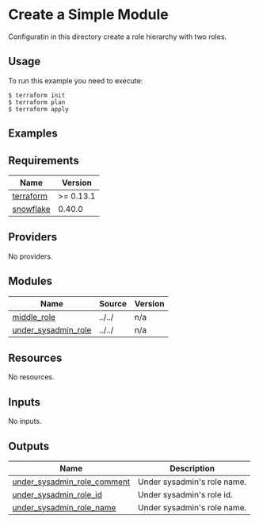 # Create a Simple Module

Configuratin in this directory create a role hierarchy with two roles.

## Usage

To run this example you need to execute:

```shell
$ terraform init
$ terraform plan
$ terraform apply
```

## Examples
<!-- BEGINNING OF PRE-COMMIT-TERRAFORM DOCS HOOK -->
## Requirements

| Name | Version |
|------|---------|
| <a name="requirement_terraform"></a> [terraform](#requirement\_terraform) | >= 0.13.1 |
| <a name="requirement_snowflake"></a> [snowflake](#requirement\_snowflake) | 0.40.0 |

## Providers

No providers.

## Modules

| Name | Source | Version |
|------|--------|---------|
| <a name="module_middle_role"></a> [middle\_role](#module\_middle\_role) | ../../ | n/a |
| <a name="module_under_sysadmin_role"></a> [under\_sysadmin\_role](#module\_under\_sysadmin\_role) | ../../ | n/a |

## Resources

No resources.

## Inputs

No inputs.

## Outputs

| Name | Description |
|------|-------------|
| <a name="output_under_sysadmin_role_comment"></a> [under\_sysadmin\_role\_comment](#output\_under\_sysadmin\_role\_comment) | Under sysadmin's role name. |
| <a name="output_under_sysadmin_role_id"></a> [under\_sysadmin\_role\_id](#output\_under\_sysadmin\_role\_id) | Under sysadmin's role id. |
| <a name="output_under_sysadmin_role_name"></a> [under\_sysadmin\_role\_name](#output\_under\_sysadmin\_role\_name) | Under sysadmin's role name. |
<!-- END OF PRE-COMMIT-TERRAFORM DOCS HOOK -->
